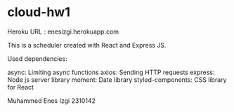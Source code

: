 # cloud-hw1

Heroku URL : enesizgi.herokuapp.com

This is a scheduler created with React and Express JS.

Used dependencies:

async: Limiting async functions 
axios: Sending HTTP requests
express: Node js server library
moment: Date library
styled-components: CSS library for React

Muhammed Enes Izgi
2310142
